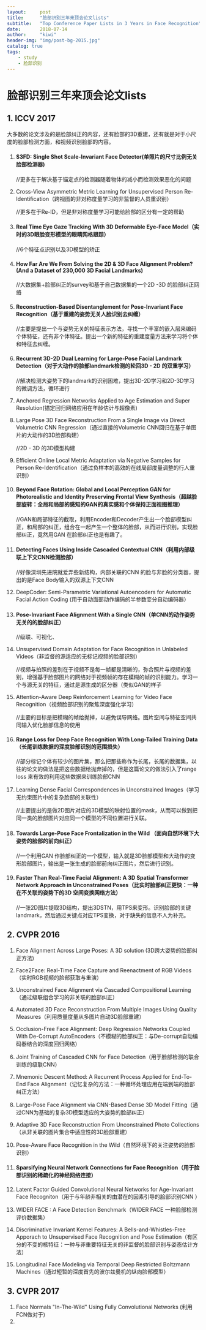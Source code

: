 ```yaml
---
layout:     post
title:      "脸部识别三年来顶会论文lists"
subtitle:   "Top Conference Paper Lists in 3 Years in Face Recognition"
date:       2018-07-14
author:     "kiwi"
header-img: "img/post-bg-2015.jpg"
catalog: true
tags:
    - study
    - 脸部识别
---
```


# 脸部识别三年来顶会论文lists

## 1. ICCV 2017

大多数的论文涉及的是脸部纠正的内容，还有脸部的3D重建，还有就是对于小尺度的脸部检测方面，和视频识别脸部的内容。



1. #### S3FD: Single Shot Scale-Invariant Face Detector(单照片的尺寸比例无关脸部检测器)

   //更多在于解决基于锚定点的检测器随着物体的减小而检测效果恶化的问题

2. Cross-View Asymmetric Metric Learning for Unsupervised Person Re-Identification（跨视图的非对称度量学习的非监督的人员重识别）

   //更多在于Re-ID，但是非对称度量学习可能给脸部的区分有一定的帮助

3. #### Real Time Eye Gaze Tracking With 3D Deformable Eye-Face Model（实时的3D眼脸变形模型的眼睛网格跟踪）

   //6个特征点识别以及3D模型的矫正

4. #### How Far Are We From Solving the 2D & 3D Face Alignment Problem? (And a Dataset of 230,000 3D Facial Landmarks)

   //大数据集+脸部纠正的survey和基于自己数据集的一个2D -3D 的脸部纠正网络

5. ####  Reconstruction-Based Disentanglement for Pose-Invariant Face Recognition（基于重建的姿势无关人脸识别去纠缠）

   //主要是提出一个与姿势无关的特征表示方法，寻找一个丰富的嵌入层来编码个体特征，还有非个体特征。提出一个新的特征的重建度量方法来学习将个体和特征去纠缠。

6. #### Recurrent 3D-2D Dual Learning for Large-Pose Facial Landmark Detection（对于大动作的脸部landmark检测的轮回3D - 2D 的双重学习）

   //解决检测大姿势下的landmark的识别困难，提出3D-2D学习和2D-3D学习的微调方法，循环进行

7. Anchored Regression Networks Applied to Age Estimation and Super Resolution(锚定回归网络应用在年龄估计与超像素)

8. Large Pose 3D Face Reconstruction From a Single Image via Direct Volumetric CNN Regression（通过直接的Volumetric CNN回归在基于单图片的大动作的3D脸部构建）

   //2D - 3D 的3D模型构建

9. Efficient Online Local Metric Adaptation via Negative Samples for Person Re-Identification（通过负样本的高效的在线局部度量调整的行人重识别）

10. #### Beyond Face Rotation: Global and Local Perception GAN for Photorealistic and Identity Preserving Frontal View Synthesis（超越脸部旋转：全局和局部的感知的GAN的真实感和个体保持正面视图推理）

    //GAN和局部特征的截取，利用Encoder和Decoder产生出一个脸部模型纠正，和局部的纠正，组合在一起产生一个整体的脸部，从而进行识别，实现脸部纠正，竟然用GAN 在脸部纠正也是有趣了。

11. #### Detecting Faces Using Inside Cascaded Contextual CNN（利用内部级联上下文CNN检测脸部）

    //好像深圳先进院就爱弄些新结构，内部关联的CNN 的脸与非脸的分类器，提出的是Face Body输入的双源上下文CNN

12. DeepCoder: Semi-Parametric Variational Autoencoders for Automatic Facial Action Coding (用于自动面部动作编码的半参数变分自动编码器）

13. #### Pose-Invariant Face Alignment With a Single CNN（单CNN的动作姿势无关的的脸部纠正）

    //级联、可视化、

14. Unsupervised Domain Adaptation for Face Recognition in Unlabeled Videos（非监督的源适应的无标记视频的脸部识别）

    //视频与拍照的差别在于视频不是每一帧都是清晰的，弥合照片与视频的差别，增强基于脸部图片的网络对于视频帧的存在模糊的帧的识别能力。学习一个与源无关的特征，通过是源生成的区分器（类似GAN的样子

15. Attention-Aware Deep Reinforcement Learning for Video Face Recognition（视频脸部识别的聚焦深度强化学习）

    //主要的目标是把模糊的帧给抛掉，以避免误导网络。图片空间与特征空间共同输入优化脸部信息的使用

16. #### Range Loss for Deep Face Recognition With Long-Tailed Training Data（长尾训练数据的深度脸部识别的范围损失）

    //部分标记个体有较少的图片集，那么把那些称作为长尾，长尾的数据集，以往的论文的做法是把这些数据给抛弃掉的，但是这篇论文的做法引入了range loss 来有效的利用这些数据来训练脸部CNN

17. Learning Dense Facial Correspondences in Unconstrained Images（学习无约束图片中的复杂脸部的关联性）

    //主要提出的是做2D图片对应的3D模型的映射位置的mask，从而可以做到把同一类的脸部图片对应同一个模型的不同位置进行关联。

18. #### Towards Large-Pose Face Frontalization in the Wild （面向自然环境下大姿势的脸部的前向纠正）

    //一个利用GAN 作脸部纠正的一个模型，输入就是3D脸部模型和大动作的变形脸部图片，输出是一张生成的脸部前向纠正图片，然后进行识别。

19. #### Faster Than Real-Time Facial Alignment: A 3D Spatial Transformer Network Approach in Unconstrained Poses（比实时脸部纠正更快：一种在不关联的姿势下的3D 空间变换网络方法）

    //一张2D图片提取3D结构，提出3DSTN，用TPS来变形。识别脸部的关键landmark，然后通过关键点对应TPS变换，对于缺失的信息不人为补充。



## 2. CVPR 2016

1. Face Alignment Across Large Poses: A 3D solution (3D跨大姿势的脸部纠正方法)

2. Face2Face: Real-Time Face Capture and Reenactment of RGB Videos（实时RGB视频的脸部获取与重演）

3. Unconstrained Face Alignment  via Cascaded Compositional Learning（通过级联组合学习的非关联的脸部纠正）

4. Automated 3D Face Reconstruction From Multiple Images Using Quality Measures（利用质量度量从多图片自动3D脸部重建）

5. Occlusion-Free Face Alignment: Deep Regression Networks Coupled With De-Corrupt AutoEncoders（不模糊的脸部纠正：与De-corrupt自动编码器结合的深度回归网络）

6. Joint Training of Cascaded CNN for Face Detection（用于脸部检测的联合训练的级联CNN）

7. Mnemonic Descent Method: A Recurrent Process Applied for End-To-End Face Alignment（记忆复杂的方法：一种循环处理应用在端到端的脸部纠正方法）

8. Large-Pose Face Alignment via CNN-Based Dense 3D  Model Fitting（通过CNN为基础的复杂3D模型适应的大姿势的脸部纠正）

9. Adaptive 3D Face Reconstruction From Unconstrained Photo Collections（从非关联的图片集合中适应性的3D脸部重建）

10. Pose-Aware Face Recognition in the Wild（自然环境下的关注姿势的脸部识别）

11. #### Sparsifying Neural Network Connections for Face Recognition（用于脸部识别的稀疏化的神经网络连接）

12. Latent Factor Guided Convolutional Neural Networks for Age-Invariant Face Recogniton（用于与年龄非相关的由潜在的因素引导的脸部识别CNN ）

13. WIDER FACE : A Face Detection Benchmark（WIDER FACE 一种脸部检测评价数据集）

14. Discriminative Invariant Kernel Features: A Bells-and-Whistles-Free Apporach to Unsupervised Face Recognition and Pose Estimation（有区分的不变的核特征：一种与非重要特征无关的非监督的脸部识别与姿态估计方法）

15. Longitudinal Face Modeling via Temporal Deep Restricted Boltzmann Machines（通过短暂的深度首先的波尔兹曼机的纵向脸部模型）



## 3. CVPR 2017

1. Face Normals "In-The-Wild" Using Fully Convolutional Networks (利用FCN做对于)
2. 

